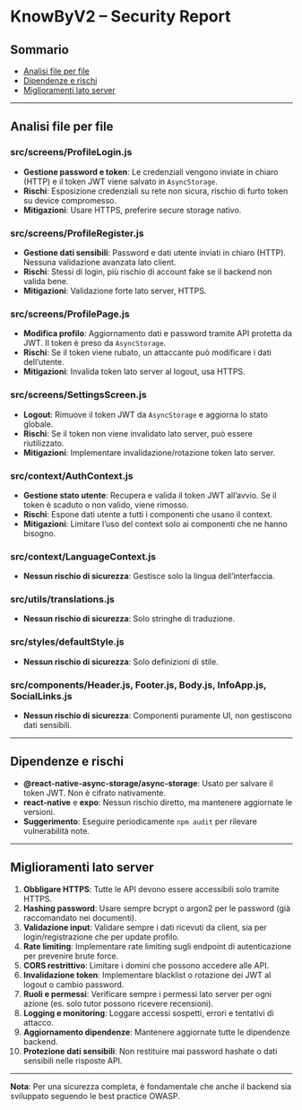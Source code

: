 # KnowByV2 – Security Report

## Sommario
- [Analisi file per file](#analisi-file-per-file)
- [Dipendenze e rischi](#dipendenze-e-rischi)
- [Miglioramenti lato server](#miglioramenti-lato-server)

---

## Analisi file per file

### src/screens/ProfileLogin.js
- **Gestione password e token**: Le credenziali vengono inviate in chiaro (HTTP) e il token JWT viene salvato in `AsyncStorage`.
- **Rischi**: Esposizione credenziali su rete non sicura, rischio di furto token su device compromesso.
- **Mitigazioni**: Usare HTTPS, preferire secure storage nativo.

### src/screens/ProfileRegister.js
- **Gestione dati sensibili**: Password e dati utente inviati in chiaro (HTTP). Nessuna validazione avanzata lato client.
- **Rischi**: Stessi di login, più rischio di account fake se il backend non valida bene.
- **Mitigazioni**: Validazione forte lato server, HTTPS.

### src/screens/ProfilePage.js
- **Modifica profilo**: Aggiornamento dati e password tramite API protetta da JWT. Il token è preso da `AsyncStorage`.
- **Rischi**: Se il token viene rubato, un attaccante può modificare i dati dell’utente.
- **Mitigazioni**: Invalida token lato server al logout, usa HTTPS.

### src/screens/SettingsScreen.js
- **Logout**: Rimuove il token JWT da `AsyncStorage` e aggiorna lo stato globale.
- **Rischi**: Se il token non viene invalidato lato server, può essere riutilizzato.
- **Mitigazioni**: Implementare invalidazione/rotazione token lato server.

### src/context/AuthContext.js
- **Gestione stato utente**: Recupera e valida il token JWT all’avvio. Se il token è scaduto o non valido, viene rimosso.
- **Rischi**: Espone dati utente a tutti i componenti che usano il context.
- **Mitigazioni**: Limitare l’uso del context solo ai componenti che ne hanno bisogno.

### src/context/LanguageContext.js
- **Nessun rischio di sicurezza**: Gestisce solo la lingua dell’interfaccia.

### src/utils/translations.js
- **Nessun rischio di sicurezza**: Solo stringhe di traduzione.

### src/styles/defaultStyle.js
- **Nessun rischio di sicurezza**: Solo definizioni di stile.

### src/components/Header.js, Footer.js, Body.js, InfoApp.js, SocialLinks.js
- **Nessun rischio di sicurezza**: Componenti puramente UI, non gestiscono dati sensibili.

---

## Dipendenze e rischi

- **@react-native-async-storage/async-storage**: Usato per salvare il token JWT. Non è cifrato nativamente.
- **react-native** e **expo**: Nessun rischio diretto, ma mantenere aggiornate le versioni.
- **Suggerimento**: Eseguire periodicamente `npm audit` per rilevare vulnerabilità note.

---

## Miglioramenti lato server

1. **Obbligare HTTPS**: Tutte le API devono essere accessibili solo tramite HTTPS.
2. **Hashing password**: Usare sempre bcrypt o argon2 per le password (già raccomandato nei documenti).
3. **Validazione input**: Validare sempre i dati ricevuti da client, sia per login/registrazione che per update profilo.
4. **Rate limiting**: Implementare rate limiting sugli endpoint di autenticazione per prevenire brute force.
5. **CORS restrittivo**: Limitare i domini che possono accedere alle API.
6. **Invalidazione token**: Implementare blacklist o rotazione dei JWT al logout o cambio password.
7. **Ruoli e permessi**: Verificare sempre i permessi lato server per ogni azione (es. solo tutor possono ricevere recensioni).
8. **Logging e monitoring**: Loggare accessi sospetti, errori e tentativi di attacco.
9. **Aggiornamento dipendenze**: Mantenere aggiornate tutte le dipendenze backend.
10. **Protezione dati sensibili**: Non restituire mai password hashate o dati sensibili nelle risposte API.

---

**Nota**: Per una sicurezza completa, è fondamentale che anche il backend sia sviluppato seguendo le best practice OWASP. 